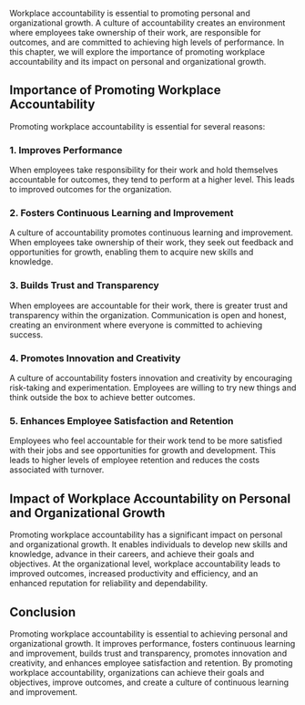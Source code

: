 
Workplace accountability is essential to promoting personal and organizational growth. A culture of accountability creates an environment where employees take ownership of their work, are responsible for outcomes, and are committed to achieving high levels of performance. In this chapter, we will explore the importance of promoting workplace accountability and its impact on personal and organizational growth.

Importance of Promoting Workplace Accountability
------------------------------------------------

Promoting workplace accountability is essential for several reasons:

### 1. Improves Performance

When employees take responsibility for their work and hold themselves accountable for outcomes, they tend to perform at a higher level. This leads to improved outcomes for the organization.

### 2. Fosters Continuous Learning and Improvement

A culture of accountability promotes continuous learning and improvement. When employees take ownership of their work, they seek out feedback and opportunities for growth, enabling them to acquire new skills and knowledge.

### 3. Builds Trust and Transparency

When employees are accountable for their work, there is greater trust and transparency within the organization. Communication is open and honest, creating an environment where everyone is committed to achieving success.

### 4. Promotes Innovation and Creativity

A culture of accountability fosters innovation and creativity by encouraging risk-taking and experimentation. Employees are willing to try new things and think outside the box to achieve better outcomes.

### 5. Enhances Employee Satisfaction and Retention

Employees who feel accountable for their work tend to be more satisfied with their jobs and see opportunities for growth and development. This leads to higher levels of employee retention and reduces the costs associated with turnover.

Impact of Workplace Accountability on Personal and Organizational Growth
------------------------------------------------------------------------

Promoting workplace accountability has a significant impact on personal and organizational growth. It enables individuals to develop new skills and knowledge, advance in their careers, and achieve their goals and objectives. At the organizational level, workplace accountability leads to improved outcomes, increased productivity and efficiency, and an enhanced reputation for reliability and dependability.

Conclusion
----------

Promoting workplace accountability is essential to achieving personal and organizational growth. It improves performance, fosters continuous learning and improvement, builds trust and transparency, promotes innovation and creativity, and enhances employee satisfaction and retention. By promoting workplace accountability, organizations can achieve their goals and objectives, improve outcomes, and create a culture of continuous learning and improvement.
